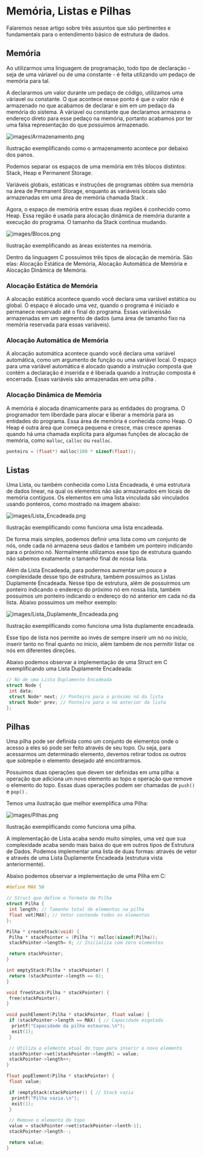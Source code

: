 # Memória, Listas e Pilhas

Falaremos nesse artigo sobre três assuntos que são pertinentes e fundamentais para o entendimento básico de estrutura de dados.

## Memória

Ao utilizarmos uma linguagem de programação, todo tipo de declaração - seja de uma váriavel ou de uma constante - é feita utilizando um pedaço de memória para tal.

A declararmos um valor durante um pedaço de código, utilizamos uma váriavel ou constante. O que acontece nesse ponto é que o valor não é armazenado no que acabamos de declarar e sim em um pedaço da memória do sistema. A váriavel ou constante que declaramos armazena o endereço direto para esse pedaço na memória, portanto acabamos por ter uma falsa representação do que possuimos armazenado.

![images/Armazenamento.png](images/Armazenamento.png)

Ilustração exemplificando como o armazenamento acontece por debaixo dos panos.

Podemos separar os espaços de uma memória em três blocos distintos: Stack, Heap e Permanent Storage.

Variáveis globais, estáticas ​​e instruções de programas obtêm sua memória na área de Permanent Storage, enquanto as variáveis locais são armazenadas em uma área de memória chamada Stack .

Agora, o espaço de memória entre essas duas regiões é conhecido como Heap. Essa região é usada para alocação dinâmica de memória durante a execução do programa. O tamanho da Stack continua mudando.

![images/Blocos.png](images/Blocos.png)

Ilustração exemplificando as áreas existentes na memória.

Dentro da linguagem C possuimos três tipos de alocação de memória. São elas: Alocação Estática de Memória, Alocação Automática de Memória e Alocação Dinâmica de Memória.

### Alocação Estática de Memória

A alocação estática acontece quando você declara uma variável estática ou global. O espaço é alocado uma vez, quando o programa é iniciado e permanece reservado até o final do programa. Essas variáveis ​​são armazenadas em um segmento de dados (uma área de tamanho fixo na memória reservada para essas variáveis).

### Alocação Automática de Memória

A alocação automática acontece quando você declara uma variável automática, como um argumento de função ou uma variável local. O espaço para uma variável automática é alocado quando a instrução composta que contém a declaração é inserida e é liberada quando a instrução composta é encerrada. Essas variáveis ​​são armazenadas em uma pilha .

### Alocação Dinâmica de Memória

A memória é alocada dinamicamente para as entidades do programa. O programador tem liberdade para alocar e liberar a memória para as entidades do programa. Essa área de memória é conhecida como Heap. O Heap é outra área que começa pequena e cresce, mas cresce apenas quando há uma chamada explícita para algumas funções de alocação de memória, como `malloc`, `calloc` ou `realloc`.

```c
ponteiro = (float*) malloc(100 * sizeof(float));
```

## Listas

Uma Lista, ou também conhecida como Lista Encadeada, é uma estrutura de dados linear, na qual os elementos não são armazenados em locais de memória contíguos. Os elementos em uma lista vinculada são vinculados usando ponteiros, como mostrado na imagem abaixo:

![images/Lista_Encadeada.png](images/Lista_Encadeada.png)

Ilustração exemplificando como funciona uma lista encadeada.

De forma mais simples, podemos definir uma lista como um conjunto de nós, onde cada nó armazena seus dados e também um ponteiro indicando para o próximo nó. Normalmente utilizamos esse tipo de estrutura quando não sabemos exatamente o tamanho final de nossa lista.

Além da Lista Encadeada, para podermos aumentar um pouco a complexidade desse tipo de estrutura, também possuimos as Listas Duplamente Encadeada. Nesse tipo de estrutura, além de possuirmos um ponteiro indicando o endereço do próximo nó em nossa lista, também possuimos um ponteiro indicando o endereço do nó anterior em cada nó da lista. Abaixo possuimos um melhor exemplo:

![images/Lista_Duplamente_Encadeada.png](images/Lista_Duplamente_Encadeada.png)

Ilustração exemplificando como funciona uma lista duplamente encadeada.

Esse tipo de lista nos permite ao invés de sempre inserir um nó no inicio, inserir tanto no final quanto no inicio, além também de nos permitir listar os nós em diferentes direções.

Abaixo podemos observar a implementação de uma Struct em C exemplificando uma Lista Duplamente Encadeada:

```c
// Nó de uma Lista Duplamente Encadeada
struct Node {
 int data;
 struct Node* next; // Ponteiro para o próximo nó da lista
 struct Node* prev; // Ponteiro para o nó anterior da lista
};
```

## Pilhas

Uma pilha pode ser definida como um conjunto de elementos onde o acesso a eles só pode ser feito através de seu topo. Ou seja, para acessarmos um determinado elemento, devemos retirar todos os outros que sobrepõe o elemento desejado até encontrarmos.

Possuimos duas operações que devem ser definidas em uma pilha: a operação que adiciona um novo elemento ao topo e operação que remove o elemento do topo. Essas duas operações podem ser chamadas de `push()` e `pop()` .

Temos uma ilustração que melhor exemplifica uma Pilha:

![images/Pilhas.png](images/Pilhas.png)

Ilustração exemplificando como funciona uma pilha.

A implementação de Lista acaba sendo muito simples, uma vez que sua complexidade acaba sendo mais baixa do que em outros tipos de Estrutura de Dados. Podemos implementar uma lista de duas formas: através de vetor e através de uma Lista Duplamente Encadeada (estrutura vista anteriormente).

Abaixo podemos observar a implementação de uma Pilha em C:

```c
#define MAX 50

// Struct que define o formato da Pilha
struct Pilha {
 int length; // Tamanho total de elementos na pilha
 float vet[MAX]; // Vetor contendo todos os elementos
};

Pilha * createStack(void) {
 Pilha * stackPointer = (Pilha *) malloc(sizeof(Pilha));
 stackPointer->length= 0; // Inicializa com zero elementos

 return stackPointer;
}

int emptyStack(Pilha * stackPointer) {
 return (stackPointer->length == 0);
}

void freeStack(Pilha * stackPointer) {
 free(stackPointer);
}

void pushElement(Pilha * stackPointer, float value) {
 if (stackPointer->length == MAX) { // Capacidade esgotada
  printf("Capacidade da pilha estourou.\n");
  exit(1);
 }

 // Utiliza o elemento atual do topo para inserir o novo elemento
 stackPointer->vet[stackPointer->length] = value;
 stackPointer->length++;
}

float popElement(Pilha * stackPointer) {
 float value;

 if (emptyStack(stackPointer)) { // Stack vazia
  printf("Pilha vazia.\n");
  exit(1);
 }

 // Remove o elemento do topo
 value = stackPointer->vet[stackPointer->lenth-1];
 stackPointer->length--;

 return value;
}
```
